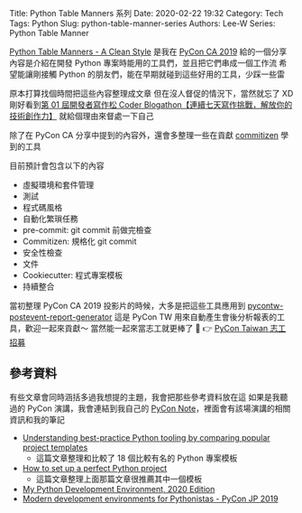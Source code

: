 Title: Python Table Manners 系列
Date: 2020-02-22 19:32
Category: Tech
Tags: Python
Slug: python-table-manner-series
Authors: Lee-W
Series: Python Table Manner

<!--more-->

[Python Table Manners - A Clean Style](https://speakerdeck.com/leew/python-table-manners-a-clean-style-at-pycon-ca-2019) 是我在 [PyCon CA 2019](https://lee-w.github.io/posts/tech/2019/12/pycon-ca-2019/) 給的一個分享
內容是介紹在開發 Python 專案時能用的工具們，並且把它們串成一個工作流
希望能讓剛接觸 Python 的朋友們，能在早期就碰到這些好用的工具，少踩一些雷

原本打算找個時間把這些內容整理成文章
但在沒人督促的情況下，當然就忘了 XD
剛好看到[第 01 屆開發者寫作松 Coder Blogathon【連續七天寫作挑戰，解放你的技術創作力】](https://www.accupass.com/event/2001190943344186137000)
就給個理由來督處一下自己

除了在 PyCon CA 分享中提到的內容外，還會多整理一些在貢獻 [commitizen](https://github.com/Woile/commitizen) 學到的工具

目前預計會包含以下的內容

* 虛擬環境和套件管理
* 測試
* 程式碼風格
* 自動化繁瑣任務
* pre-commit: git commit 前做完檢查
* Commitizen: 規格化 git commit
* 安全性檢查
* 文件
* Cookiecutter: 程式專案模板
* 持續整合

當初整理 PyCon CA 2019 投影片的時候，大多是把這些工具應用到 [pycontw-postevent-report-generator](https://github.com/pycontw/pycontw-postevent-report-generator)
這是 PyCon TW 用來自動產生會後分析報表的工具，歡迎一起來貢獻～
當然能一起來當志工就更棒了 🎉
👉 [PyCon Taiwan 志工招募](https://docs.google.com/forms/d/e/1FAIpQLSe6whkZAEZD10LlPQuSWRYsshySoNR_pux8grGZ0OgmOIkQ3g/viewform)

## 參考資料
有些文章會同時涵括多過我想提的主題，我會把那些參考資料放在這
如果是我聽過的 PyCon 演講，我會連結到我自己的 [PyCon Note](https://lee-w.github.io/pycon-note/)，裡面會有該場演講的相關資訊和我的筆記

* [Understanding best-practice Python tooling by comparing popular project templates](https://medium.com/@jonas.r.kemper/understanding-best-practice-python-tooling-by-comparing-popular-project-templates-6eba49229106)
    * 這篇文章整理和比較了 18 個比較有名的 Python 專案模板
* [How to set up a perfect Python project](https://sourcery.ai/blog/python-best-practices/)
    * 這篇文章整理上面那篇文章很推薦其中一個模板
* [My Python Development Environment, 2020 Edition](https://jacobian.org/2019/nov/11/python-environment-2020/)
* [Modern development environments for Pythonistas - PyCon JP 2019](https://lee-w.github.io/pycon-note/posts/pycon-jp-2019/2019/10/modern-development-environments-for-pythonistas/)
